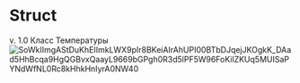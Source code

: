 # Struct
v. 1.0 Класс Температуры
![SoWkIImgAStDuKhEIImkLWX9pIr8BKeiAIrAhUPI00BTbDJqejJKOgkK_DAad5HhBcqa9HgQGBvxQaayL9669bGPgh0R3d5lPF5W96FoKilZKUq5MUISaPYNdWfNL0Rc8kHhkHnIyrA0NW40](https://github.com/YudinDP/Struct/assets/146605173/d86fac88-8aba-466a-a27d-7095ce6a608f)

